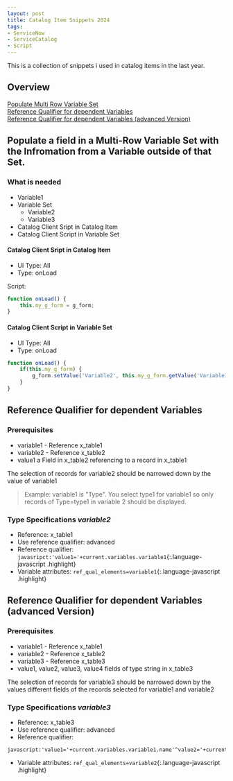 ```yaml
---
layout: post
title: Catalog Item Snippets 2024
tags:
- ServiceNow
- ServiceCatalog
- Script
---
```


This is a collection of snippets i used in catalog items in the last year.

## Overview
[Populate Multi Row Variable Set](#populate-a-field-in-a-multi-row-variable-set-with-the-infromation-from-a-variable-outside-of-that-set)   
[Reference Qualifier for dependent Variables](#reference-qualifier-for-dependent-variables)  
[Reference Qualifier for dependent Variables (advanced Version)](#reference-qualifier-for-dependent-variables-advanced-version)  

## Populate a field in a Multi-Row Variable Set with the Infromation from a Variable outside of that Set.

### What is needed

* Variable1
* Variable Set
    * Variable2
    * Variable3
* Catalog Client Sript in Catalog Item
* Catalog Client Script in Variable Set

#### Catalog Client Sript in Catalog Item

* UI Type: All
* Type: onLoad

Script:

```javascript
function onLoad() {
    this.my_g_form = g_form;
}
```

#### Catalog Client Script in Variable Set

* UI Type: All
* Type: onLoad

```javascript
function onLoad() {
    if(this.my_g_form) {
        g_form.setValue('Variable2', this.my_g_form.getValue('Variable1'))
    }
}
```

## Reference Qualifier for dependent Variables

### Prerequisites

* variable1 - Reference x_table1
* variable2 - Reference x_table2
* value1 a Field in x_table2 referencing to a record in x_table1

The selection of records for variable2 should be narrowed down by the value of variable1
> Example: variable1 is "Type". You select type1 for variable1 so only records of Type=type1 in variable 2 should be displayed.

### Type Specifications *variable2*

* Reference: x_table1
* Use reference qualifier: advanced
* Reference qualifier: `javasripct:'value1='+current.variables.variable1`{:.language-javascript .highlight}
* Variable attributes: `ref_qual_elements=variable1`{:.language-javascript .highlight}

## Reference Qualifier for dependent Variables (advanced Version)

### Prerequisites

* variable1 - Reference x_table1
* variable2 - Reference x_table2
* variable3 - Reference x_table3
* value1, value2, value3, value4 fields of type string in x_table3

The selection of records for variable3 should be narrowed down by the values different fields of the records selected for variable1 and variable2


### Type Specifications *variable3*

* Reference: x_table3
* Use reference qualifier: advanced
* Reference qualifier: 
```javasripct
javascript:'value1='+current.variables.variable1.name'^value2='+current.variables.variable1.id'^value3='+current.variables.variable2.version'^value4='+current.variables.variable1.name
```
* Variable attributes: `ref_qual_elements=variable2`{:.language-javascript .highlight}

